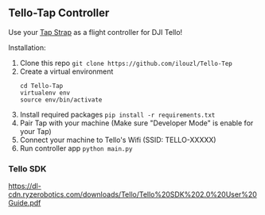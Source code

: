 ## Tello-Tap Controller

Use your [Tap Strap](www.tapwithus.com) as a flight controller for DJI Tello!


Installation:
1. Clone this repo ```git clone https://github.com/ilouzl/Tello-Tep```
2. Create a virtual environment 
    ``` shell
    cd Tello-Tap
    virtualenv env
    source env/bin/activate
    ```
3. Install required packages ```pip install -r requirements.txt```
4. Pair Tap with your machine (Make sure "Developer Mode" is enable for your Tap)
5. Connect your machine to Tello's Wifi (SSID: TELLO-XXXXX) 
6. Run controller app ```python main.py```

### Tello SDK
https://dl-cdn.ryzerobotics.com/downloads/Tello/Tello%20SDK%202.0%20User%20Guide.pdf